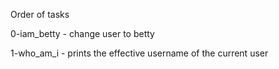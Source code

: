 Order of tasks

0-iam_betty - change user to betty

1-who_am_i - prints the effective username of the current user
